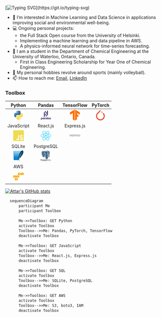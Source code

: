 [![Typing SVG](https://readme-typing-svg.demolab.com?font=Fira+Code&pause=1000&background=C3080000&width=600&lines=Hi!+I'm+Attar;I+really+enjoy+Data+Science+and+working+on+AI.)](https://git.io/typing-svg)

 - 👀 I’m interested in Machine Learning and Data Science in applications improving social and environmental well-being.
 - 💻 Ongoing personal projects:
   - the Full Stack Open course from the University of Helsinki.
   - Implementing a machine learning and data pipeline in AWS.
   - A physics-informed neural network for time-series forecasting. 
 - 🏫 I am a student in the Department of Chemical Engineering at the University of Waterloo, Ontario, Canada.
   - First in Class Engineering Scholarship for Year One of Chemical Engineering.
 - 🏐 My personal hobbies revolve around sports (mainly volleyball).
 - 📫 How to reach me: [Email](mailto:attar.aziz@uwaterloo.ca?subject=[GitHub]%20Inquiry), [LinkedIn](https://www.linkedin.com/in/attar-aziz-che/)

### Toolbox
|Python|Pandas|TensorFlow|PyTorch|
|:-:|:-:|:-:|:-:|
|<img src="https://raw.githubusercontent.com/devicons/devicon/master/icons/python/python-original.svg" alt="Python Logo" width="35" height="35"/>|<img src="https://raw.githubusercontent.com/devicons/devicon/master/icons/pandas/pandas-original-wordmark.svg" alt="Pandas Logo" width="35" height="35"/>|<img src="https://raw.githubusercontent.com/devicons/devicon/master/icons/tensorflow/tensorflow-original.svg" width="35" height="35"/>|<img src="https://raw.githubusercontent.com/devicons/devicon/master/icons/pytorch/pytorch-original.svg" width="35" height="35"/>|
|JavaScript|React.js|Express.js|
|<img src="https://raw.githubusercontent.com/devicons/devicon/master/icons/javascript/javascript-plain.svg" width="35" height="35"/>|<img src="https://raw.githubusercontent.com/devicons/devicon/master/icons/react/react-original.svg" height="35" width="35"/>|<img src="https://raw.githubusercontent.com/devicons/devicon/master/icons/express/express-original-wordmark.svg" height="35" width="35"/>|
|SQLite|PostgreSQL|
|<img src="https://raw.githubusercontent.com/devicons/devicon/master/icons/sqlite/sqlite-original.svg" width="35" height="35"/>|<img src="https://raw.githubusercontent.com/devicons/devicon/master/icons/postgresql/postgresql-original-wordmark.svg" width="35" height="35"/>|
|AWS|
|<img src="https://raw.githubusercontent.com/devicons/devicon/master/icons/amazonwebservices/amazonwebservices-original.svg" width="35" height="35"/>|

[![Attar's GitHub stats](https://github-readme-stats-att-ar.vercel.app/api?username=att-ar&count_private=True&show_icons=True&theme=vue&hide=contribs)](https://github.com/anuraghazra/github-readme-stats)


```mermaid
  sequenceDiagram
      participant Me
      participant Toolbox
      
      Me->>Toolbox: GET Python
      activate Toolbox
      Toolbox-->>Me: Pandas, PyTorch, TensorFlow
      deactivate Toolbox
      
      Me->>Toolbox: GET JavaScript
      activate Toolbox
      Toolbox-->>Me: React.js, Express.js
      deactivate Toolbox
      
      Me->>Toolbox: GET SQL
      activate Toolbox
      Toolbox-->>Me: SQLite, PostgreSQL
      deactivate Toolbox
      
      Me->>Toolbox: GET AWS
      activate Toolbox
      Toolbox-->>Me: S3, boto3, IAM
      deactivate Toolbox
```

<!---
att-ar/att-ar is a ✨ special ✨ repository because its `README.md` (this file) appears on your GitHub profile.
You can click the Preview link to take a look at your changes.
--->
